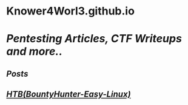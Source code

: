 # Knower4Worl3.github.io


_**Pentesting Articles, CTF Writeups and more..**_
==================================================

_**Posts**_
------------


 
## _**[HTB(BountyHunter-Easy-Linux)](/HTB/BountyHunter.md)**_



    






